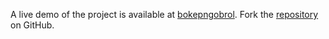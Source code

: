 A live demo of the project is available at [bokepngobrol](https://bokepngobrol.pages.dev).
Fork the [repository](https://github.com/untaokeroa) on GitHub.